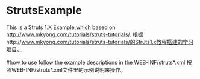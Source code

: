 # StrutsExample
This is a Struts 1.X  Example,which based on http://www.mkyong.com/tutorials/struts-tutorials/.
根据http://www.mkyong.com/tutorials/struts-tutorials/的Struts1.x教程搭建的学习项目。

#how to use
follow the example descriptions in the WEB-INF/struts*.xml
按照WEB-INF/struts*.xml文件里的示例说明来操作。
